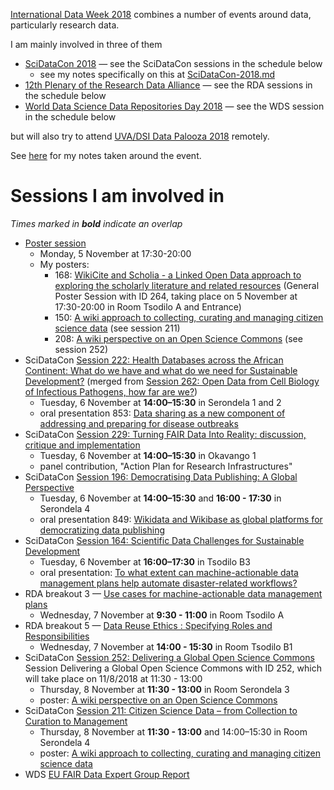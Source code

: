 [International Data Week 2018](http://internationaldataweek.org/programme-overview) combines a number of events around data, particularly research data.

I am mainly involved in three of them
- [SciDataCon 2018](https://www.scidatacon.org/IDW2018/programme/) &mdash; see the SciDataCon sessions in the schedule below
  - see my notes specifically on this at [SciDataCon-2018.md](SciDataCon-2018.md)
- [12th Plenary of the Research Data Alliance](http://www.internationaldataweek.org/rda-12th-plenary) &mdash; see the RDA sessions in the schedule below
- [World Data Science Data Repositories Day 2018](https://www.icsu-wds.org/events/wds-events/data-repositories-day-2018) &mdash; see the WDS session in the schedule below

but will also try to attend [UVA/DSI Data Palooza 2018](https://dsi.virginia.edu/datapalooza2018) remotely.

See [here](https://github.com/Daniel-Mietchen/events/issues/211) for my notes taken around the event.

# Sessions I am involved in

*Times marked in **bold** indicate an overlap*

- [Poster session](https://www.scidatacon.org/IDW2018/posters/)
  - Monday, 5 November at 17:30-20:00
  - My posters: 
    - 168: [WikiCite and Scholia - a Linked Open Data approach to exploring the scholarly literature and related resources](https://www.scidatacon.org/IDW2018/sessions/264/poster/168/) (General Poster Session with ID 264, taking place on 5 November at 17:30-20:00 in Room Tsodilo A and Entrance)
    - 150: [A wiki approach to collecting, curating and managing citizen science data](https://www.scidatacon.org/IDW2018/sessions/211/poster/150/) (see session 211)
    - 208: [A wiki perspective on an Open Science Commons](https://www.scidatacon.org/IDW2018/sessions/252/poster/208/) (see session 252)
- SciDataCon [Session 222: Health Databases across the African Continent: What do we have and what do we need for Sustainable Development?](https://www.scidatacon.org/IDW2018/sessions/222/) (merged from [Session 262: Open Data from Cell Biology of Infectious Pathogens, how far are we?](https://www.scidatacon.org/IDW2018/sessions/262/))
  - Tuesday, 6 November at **14:00–15:30** in Serondela 1 and 2
  - oral presentation 853: [Data sharing as a new component of addressing and preparing for disease outbreaks](https://www.scidatacon.org/IDW2018/sessions/262/paper/853/) 
- SciDataCon [Session 229: Turning FAIR Data Into Reality: discussion, critique and implementation](https://www.scidatacon.org/IDW2018/sessions/229/)
  - Tuesday, 6 November at **14:00–15:30** in Okavango 1
  - panel contribution, "Action Plan for Research Infrastructures"
- SciDataCon [Session 196: Democratising Data Publishing: A Global Perspective](https://www.scidatacon.org/IDW2018/sessions/196/)
  - Tuesday, 6 November at **14:00–15:30** and **16:00 - 17:30** in Serondela 4
  - oral presentation 849: [Wikidata and Wikibase as global platforms for democratizing data publishing](https://www.scidatacon.org/IDW2018/sessions/196/paper/849/)
- SciDataCon [Session 164: Scientific Data Challenges for Sustainable Development](https://www.scidatacon.org/IDW2018/sessions/164/)
  - Tuesday, 6 November at **16:00–17:30** in Tsodilo B3
  - oral presentation: [To what extent can machine-actionable data management plans help automate disaster-related workflows?](https://github.com/Daniel-Mietchen/events/issues/337#issuecomment-400886404)
- RDA breakout 3 &mdash; [Use cases for machine-actionable data management plans](https://www.rd-alliance.org/wg-dmp-common-standards-rda-12th-plenary-meeting)
  - Wednesday, 7 November at **9:30 - 11:00** in Room Tsodilo A
- RDA breakout 5 &mdash; [Data Reuse Ethics : Specifying Roles and Responsibilities](https://www.rd-alliance.org/ig-ethics-and-social-aspects-data-rda-12th-plenary-meeting)
  - Wednesday, 7 November at **14:00 - 15:30** in Room Tsodilo B1
- SciDataCon [Session 252: Delivering a Global Open Science Commons](https://www.scidatacon.org/IDW2018/sessions/252/)
 Session Delivering a Global Open Science Commons with ID 252, which will take place on 11/8/2018 at 11:30 - 13:00
  - Thursday, 8 November at **11:30 - 13:00** in Room Serondela 3
  - poster: [A wiki perspective on an Open Science Commons](https://www.scidatacon.org/IDW2018/sessions/252/poster/208/)
- SciDataCon [Session 211: Citizen Science Data – from Collection to Curation to Management](https://www.scidatacon.org/IDW2018/sessions/211/)
  - Thursday, 8 November at **11:30 - 13:00** and 14:00–15:30 in Room Serondela 4
  - poster: [A wiki approach to collecting, curating and managing citizen science data](https://www.scidatacon.org/IDW2018/sessions/211/poster/150/)
- WDS [EU FAIR Data Expert Group Report](https://www.icsu-wds.org/files/data-repositories-day-draft-agenda.pdf)
